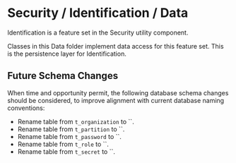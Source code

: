 # Security / Identification / Data

Identification is a feature set in the Security utility component.
  
Classes in this Data folder implement data access for this feature set. This is the persistence layer for Identification.

## Future Schema Changes

When time and opportunity permit, the following database schema changes should be considered, to improve alignment with current database naming conventions:

* Rename table from `t_organization` to ``.
* Rename table from `t_partition` to ``.
* Rename table from `t_password` to ``.
* Rename table from `t_role` to ``.
* Rename table from `t_secret` to ``.
